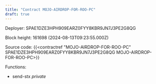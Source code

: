 ```yaml
---
title: "Contract MOJO-AIRDROP-FOR-ROO-PC"
draft: true
---
```

Deployer: SPAE1DZE3HPH909EARZ0FYY8KBR9JN7J3PE2G8QG


 



Block height: 161698 (2024-08-13T09:23:55.000Z)

Source code: {{<contractref "MOJO-AIRDROP-FOR-ROO-PC" SPAE1DZE3HPH909EARZ0FYY8KBR9JN7J3PE2G8QG MOJO-AIRDROP-FOR-ROO-PC>}}

Functions:

* send-stx _private_
